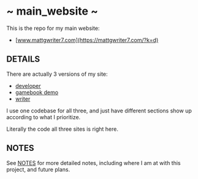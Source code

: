 # ~ main_website ~
This is the repo for my main website:   
* [www.mattgwriter7.com](https://mattgwriter7.com/?k=d)

## DETAILS
There are actually 3 versions of my site:  
* [developer](https://mattgarvin.com)   
* [gamebook demo](https://mattgwriter7.com/?k=b)   
* [writer](https://mattgwriter7.com/?k=w)    

I use one codebase for all three, and just have different sections show up according to what I prioritize.  

Literally the code all three sites is right here.  

## NOTES
See [NOTES](https://github.com/mattgwriter7/main_website/blob/main/NOTES.md)  for more detailed notes, including where I am at with this project, and future plans.